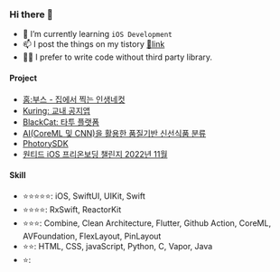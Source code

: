 ### Hi there 👋

- 🌱 I’m currently learning `iOS Development`
- 📫 I post the things on my tistory [🔗link](https://rldd.tistory.com)
- 👩‍🌾 I prefer to write code without third party library.

#### Project
- [홈:부스 - 집에서 찍는 인생네컷](https://apps.apple.com/kr/app/%ED%99%88-%EB%B6%80%EC%8A%A4/id6444832811)
- [Kuring: 교내 공지앱](https://github.com/KU-Stacks)
- [BlackCat: 타투 플랫폼](https://github.com/CatPlace/black-cat-ios)
- [AI(CoreML 및 CNN)을 활용한 품질기반 신선식품 분류](https://github.com/lgvv/SmartAI)
- [PhotorySDK](https://github.com/Photory-Official/photory-sdk-ios)
- [원티드 iOS 프리온보딩 챌린지 2022년 11월](https://github.com/lgvv/MyCreditManager)

#### Skill
 - ⭐️⭐️⭐️⭐️⭐️: iOS, SwiftUI, UIKit, Swift
 - ⭐️⭐️⭐️⭐️: RxSwift, ReactorKit
 - ⭐️⭐️⭐️: Combine, Clean Architecture, Flutter, Github Action, CoreML, AVFoundation, FlexLayout, PinLayout
 - ⭐️⭐️: HTML, CSS, javaScript, Python, C, Vapor, Java
 - ⭐️: 
